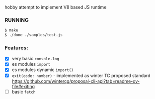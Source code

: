 hobby attempt to implement V8 based JS runtime

### RUNNING

```bash
$ make
$ ./done ./samples/test.js
```

### Features:

- [x] very basic `console.log`
- [x] es modules `import`
- [x] es modules dynamic `import()`
- [x] `exit(code: number)` - implemented as winter TC proposed standard https://github.com/wintercg/proposal-cli-api?tab=readme-ov-file#exiting
- [ ] basic `fetch`
